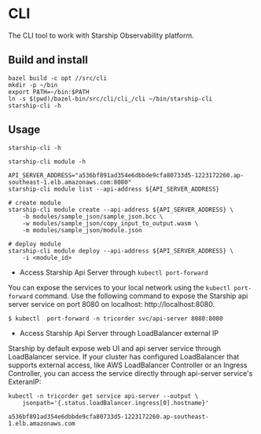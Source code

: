# CLI

The CLI tool to work with Starship Observability platform.

## Build and install

```shell
bazel build -c opt //src/cli
mkdir -p ~/bin
export PATH=~/bin:$PATH
ln -s $(pwd)/bazel-bin/src/cli/cli_/cli ~/bin/starship-cli
starship-cli -h
```

## Usage

```shell
starship-cli -h

starship-cli module -h

API_SERVER_ADDRESS="a536bf891ad354e6dbbde9cfa80733d5-1223172260.ap-southeast-1.elb.amazonaws.com:8080"
starship-cli module list --api-address ${API_SERVER_ADDRESS}

# create module
starship-cli module create --api-address ${API_SERVER_ADDRESS} \
    -b modules/sample_json/sample_json.bcc \
    -w modules/sample_json/copy_input_to_output.wasm \
    -m modules/sample_json/module.json

# deploy module
starship-cli module deploy --api-address ${API_SERVER_ADDRESS} \
    -i <module_id>
```

-  Access Starship Api Server through `kubectl port-forward`

You can expose the services to your local network using the `kubectl
port-forward` command. Use the following command to expose the Starship api
server service on port 8080 on localhost: http://localhost:8080.

```shell
$ kubectl  port-forward -n tricorder svc/api-server 8080:8080
```

- Access Starship Api Server through LoadBalancer external IP

Starship by default expose web UI and api server service through LoadBalancer
service. If your cluster has configured LoadBalancer that supports external
access, like AWS LoadBalancer Controller or an Ingress Controller, you can
access the service directly through api-server service's ExteranIP:

```shell
kubectl -n tricorder get service api-server --output \
    jsonpath='{.status.loadBalancer.ingress[0].hostname}'

a536bf891ad354e6dbbde9cfa80733d5-1223172260.ap-southeast-1.elb.amazonaws.com
```
